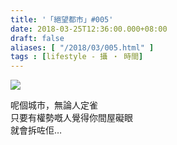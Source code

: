 ```yaml
---
title: '「絕望都市」#005'
date: 2018-03-25T12:36:00.000+08:00
draft: false
aliases: [ "/2018/03/005.html" ]
tags : [lifestyle - 攝 ‧ 時間]
---
```


![](/images/hopeless005.jpg)

呢個城市，無論人定雀  
只要有權勢嘅人覺得你間屋礙眼  
就會拆咗佢…
